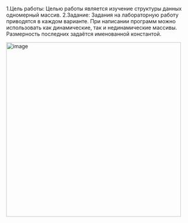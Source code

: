 1.Цель работы: Целью работы является изучение структуры данных одномерный массив.
2.Задание: Задания на лабораторную работу приводятся в каждом варианте. При написании программ можно использовать как динамические, так и нединамические массивы. Размерность последних задаётся именованной константой.


<img width="468" alt="image" src="https://github.com/user-attachments/assets/29ae7757-e708-4f9e-a83a-a6bbc0fe5f7f">

